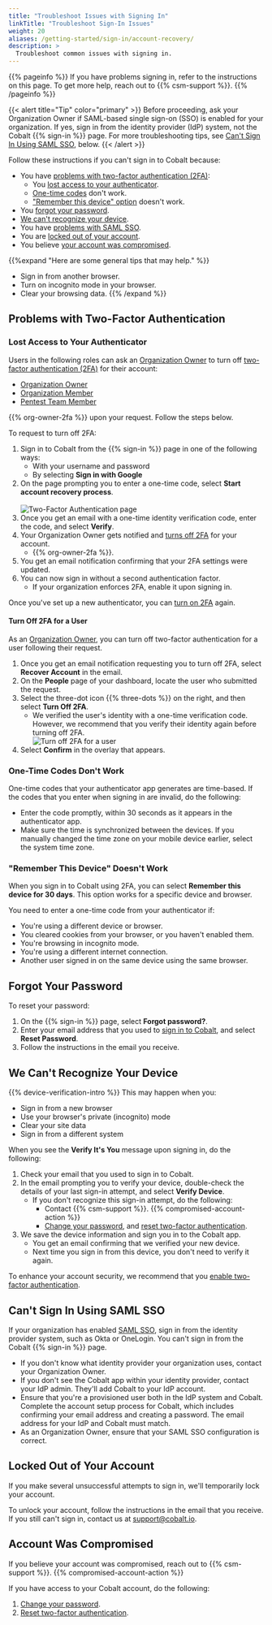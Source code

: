 ```yaml
---
title: "Troubleshoot Issues with Signing In"
linkTitle: "Troubleshoot Sign-In Issues"
weight: 20
aliases: /getting-started/sign-in/account-recovery/
description: >
  Troubleshoot common issues with signing in.
---
```


{{% pageinfo %}}
If you have problems signing in, refer to the instructions on this page. To get more help, reach out to {{% csm-support %}}.
{{% /pageinfo %}}

{{< alert title="Tip" color="primary" >}}
Before proceeding, ask your Organization Owner if SAML-based single sign-on (SSO) is enabled for your organization. If yes, sign in from the identity provider (IdP) system, not the Cobalt {{% sign-in %}} page. For more troubleshooting tips, see [Can't Sign In Using SAML SSO](#cant-sign-in-using-saml-sso), below.
{{< /alert >}}

Follow these instructions if you can't sign in to Cobalt because:

- You have [problems with two-factor authentication (2FA)](#problems-with-two-factor-authentication):
  - You [lost access to your authenticator](#lost-access-to-your-authenticator).
  - [One-time codes](#one-time-codes-dont-work) don't work.
  - ["Remember this device" option](#remember-this-device-doesnt-work)  doesn't work.
- You [forgot your password](#forgot-your-password).
- [We can't recognize your device](#we-cant-recognize-your-device).
- You have [problems with SAML SSO](#cant-sign-in-using-saml-sso).
- You are [locked out of your account](#locked-out-of-your-account).
- You believe [your account was compromised](#account-was-compromised).

{{%expand "Here are some general tips that may help." %}}

- Sign in from another browser.
- Turn on incognito mode in your browser.
- Clear your browsing data.
{{% /expand %}}

## Problems with Two-Factor Authentication

### Lost Access to Your Authenticator

Users in the following roles can ask an [Organization Owner](/getting-started/glossary/#organization-owner) to turn off [two-factor authentication (2FA)](/getting-started/sign-in/#two-factor-authentication) for their account:

- [Organization Owner](/getting-started/glossary/#organization-owner)
- [Organization Member](/getting-started/glossary/#organization-member)
- [Pentest Team Member](/getting-started/glossary/#pentest-team-member)

{{% org-owner-2fa %}} upon your request. Follow the steps below.

To request to turn off 2FA:

1. Sign in to Cobalt from the {{% sign-in %}} page in one of the following ways:
   - With your username and password
   - By selecting **Sign in with Google**
1. On the page prompting you to enter a one-time code, select **Start account recovery process**.<br><br>
    ![Two-Factor Authentication page](/deepdive/SignIn2FARecovery.png "Select 'Start account recovery process' to recover your account")
1. Once you get an email with a one-time identity verification code, enter the code, and select **Verify**.
1. Your Organization Owner gets notified and [turns off 2FA](#turn-off-2fa-for-a-user) for your account.
   - {{% org-owner-2fa %}}.
1. You get an email notification confirming that your 2FA settings were updated.
1. You can now sign in without a second authentication factor.
   - If your organization enforces 2FA, enable it upon signing in.

Once you've set up a new authenticator, you can [turn on 2FA](/platform-deep-dive/cobalt-account/account-settings/#enable-two-factor-authentication) again.

#### Turn Off 2FA for a User

As an [Organization Owner](/getting-started/glossary/#organization-owner), you can turn off two-factor authentication for a user following their request.

1. Once you get an email notification requesting you to turn off 2FA, select **Recover Account** in the email.
1. On the **People** page of your dashboard, locate the user who submitted the request.
1. Select the three-dot icon {{% three-dots %}} on the right, and then select **Turn Off 2FA**.
   - We verified the user's identity with a one-time verification code. However, we recommend that you verify their identity again before turning off 2FA.<br>
       ![Turn off 2FA for a user](/deepdive/TurnOff2FA.png "Turn off 2FA for a user")
1. Select **Confirm** in the overlay that appears.

### One-Time Codes Don't Work

One-time codes that your authenticator app generates are time-based. If the codes that you enter when signing in are invalid, do the following:

- Enter the code promptly, within 30 seconds as it appears in the authenticator app.
- Make sure the time is synchronized between the devices. If you manually changed the time zone on your mobile device earlier, select the system time zone.

### "Remember This Device" Doesn't Work

When you sign in to Cobalt using 2FA, you can select **Remember this device for 30 days**. This option works for a specific device and browser.

You need to enter a one-time code from your authenticator if:

- You're using a different device or browser.
- You cleared cookies from your browser, or you haven't enabled them.
- You're browsing in incognito mode.
- You're using a different internet connection.
- Another user signed in on the same device using the same browser.

## Forgot Your Password

To reset your password:

1. On the {{% sign-in %}} page, select **Forgot password?**.
1. Enter your email address that you used to [sign in to Cobalt](/getting-started/sign-in/), and select **Reset Password**.
1. Follow the instructions in the email you receive.

## We Can't Recognize Your Device

{{% device-verification-intro %}} This may happen when you:

- Sign in from a new browser
- Use your browser's private (incognito) mode
- Clear your site data
- Sign in from a different system

When you see the **Verify It's You** message upon signing in, do the following:

1. Check your email that you used to sign in to Cobalt.
1. In the email prompting you to verify your device, double-check the details of your last sign-in attempt, and select **Verify Device**.
    - If you don't recognize this sign-in attempt, do the following:
       - Contact {{% csm-support %}}. {{% compromised-account-action %}}
       - [Change your password](/platform-deep-dive/cobalt-account/account-settings/#change-your-password), and [reset two-factor authentication](/platform-deep-dive/cobalt-account/account-settings/#reset-two-factor-authentication).
1. We save the device information and sign you in to the Cobalt app.
    - You get an email confirming that we verified your new device.
    - Next time you sign in from this device, you don't need to verify it again.

To enhance your account security, we recommend that you [enable two-factor authentication](/platform-deep-dive/cobalt-account/account-settings/#enable-two-factor-authentication).

## Can't Sign In Using SAML SSO

If your organization has enabled [SAML SSO](/getting-started/sign-in/#saml-sso), sign in from the identity provider system, such as Okta or OneLogin. You can't sign in from the Cobalt {{% sign-in %}} page.

- If you don't know what identity provider your organization uses, contact your Organization Owner.
- If you don't see the Cobalt app within your identity provider, contact your IdP admin. They'll add Cobalt to your IdP account.
- Ensure that you're a provisioned user both in the IdP system and Cobalt. Complete the account setup process for Cobalt, which includes confirming your email address and creating a password. The email address for your IdP and Cobalt must match.
- As an Organization Owner, ensure that your SAML SSO configuration is correct.

## Locked Out of Your Account

If you make several unsuccessful attempts to sign in, we'll temporarily lock your account.

To unlock your account, follow the instructions in the email that you receive. If you still can't sign in, contact us at support@cobalt.io.

## Account Was Compromised

If you believe your account was compromised, reach out to {{% csm-support %}}. {{% compromised-account-action %}}

If you have access to your Cobalt account, do the following:

1. [Change your password](/platform-deep-dive/cobalt-account/account-settings/#change-your-password).
1. [Reset two-factor authentication](/platform-deep-dive/cobalt-account/account-settings/#reset-two-factor-authentication).
